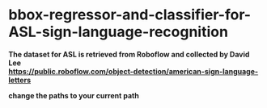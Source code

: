 # bbox-regressor-and-classifier-for-ASL-sign-language-recognition
<b>The dataset for ASL is retrieved from Roboflow and collected by David Lee <b></br>
  https://public.roboflow.com/object-detection/american-sign-language-letters </br>
 
<b>change the paths to your current path<b>
